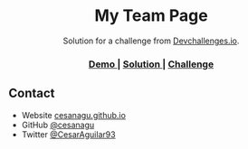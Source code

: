 <!-- Please update value in the {}  -->

<h1 align="center">My Team Page</h1>

<div align="center">
   Solution for a challenge from  <a href="http://devchallenges.io" target="_blank">Devchallenges.io</a>.
</div>

<div align="center">
  <h3>
    <a href="https://github.com/cesanagu/my-team-page}">
      Demo
    </a>
    <span> | </span>
    <a href="https://cesanagu.github.io/my-team-page">
      Solution
    </a>
    <span> | </span>
    <a href="https://devchallenges.io/challenges/hhmesazsqgKXrTkYkt0U">
      Challenge
    </a>
  </h3>
</div>

## Contact

- Website [cesanagu.github.io](https://cesanagu.github.io/})
- GitHub [@cesanagu](https://github.com/cesanagu})
- Twitter [@CesarAguilar93](https://twitter.com/CesarAguilar93})
